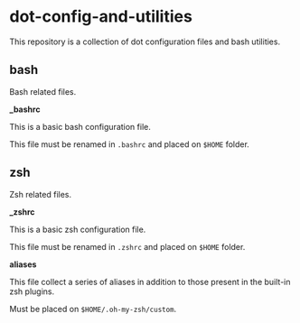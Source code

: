 # dot-config-and-utilities
This repository is a collection of dot configuration files and bash utilities.

## bash
Bash related files.

**_bashrc**

This is a basic bash configuration file.

This file must be renamed in `.bashrc` and placed on `$HOME` folder.

## zsh
Zsh related files.

**_zshrc**

This is a basic zsh configuration file.

This file must be renamed in `.zshrc` and placed on `$HOME` folder.

**aliases**

This file collect a series of aliases in addition to those present in the built-in zsh plugins.

Must be placed on `$HOME/.oh-my-zsh/custom`.

